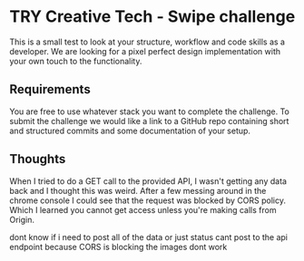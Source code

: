 # TRY Creative Tech - Swipe challenge

This is a small test to look at your structure, workflow and code skills as a developer. We are looking for a pixel perfect design implementation with your own touch to the functionality.

## Requirements

You are free to use whatever stack you want to complete the challenge. To submit the challenge we would like a link to a GitHub repo containing short and structured commits and some documentation of your setup.

## Thoughts

When I tried to do a GET call to the provided API, I wasn't getting any data back and I thought this was weird. After a few messing around in the chrome console I could see that the request was blocked by CORS policy. Which I learned you cannot get access unless you're making calls from Origin.

dont know if i need to post all of the data or just status
cant post to the api endpoint because CORS is blocking
the images dont work